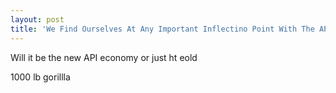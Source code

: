 ```yaml
---
layout: post
title: 'We Find Ourselves At Any Important Inflectino Point With The API Economy'
---
```

<p>Will it be the new API economy or just ht eold</p>
<p>1000 lb gorillla</p>
